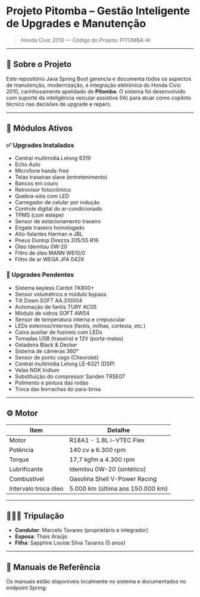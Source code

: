 # Projeto Pitomba – Gestão Inteligente de Upgrades e Manutenção
> Honda Civic 2010 — Código do Projeto: PITOMBA-AI

---

## 🚗 Sobre o Projeto

Este repositório Java Spring Boot gerencia e documenta todos os aspectos de manutenção, modernização, e integração eletrônica do Honda Civic 2010, carinhosamente apelidado de **Pitomba**. O sistema foi desenvolvido com suporte da inteligência veicular assistiva (IA) para atuar como copiloto técnico nas decisões de upgrade e reparo.

---

## 🧠 Módulos Ativos

### ✅ Upgrades Instalados
- Central multimídia Lelong 6319  
- Echo Auto  
- Microfone hands-free  
- Telas traseiras slave (entretenimento)  
- Bancos em couro  
- Retrovisor fotocrômico  
- Quebra-sóis com LED  
- Carregador de celular por indução  
- Controle digital do ar-condicionado  
- TPMS (com estepe)  
- Sensor de estacionamento traseiro  
- Engate traseiro homologado  
- Alto-falantes Harman e JBL  
- Pneus Dunlop Direzza 205/55 R16  
- Óleo Idemitsu 0W-20  
- Filtro de óleo MANN W610/0  
- Filtro de ar WEGA JFA 0429  

### 🔧 Upgrades Pendentes
- Sistema keyless Cardot TK800+  
- Sensor volumétrico e módulo bypass  
- Tilt Down SOFT AA.310004  
- Automação de faróis TURY AC05  
- Módulo de vidros SOFT AW54  
- Sensor de temperatura interna e crepuscular  
- LEDs externos/internos (faróis, milhas, cortesia, etc.)  
- Caixa auxiliar de fusíveis com LEDs  
- Tomadas USB (traseira) e 12V (porta-malas)  
- Geladeira Black & Decker  
- Sistema de câmeras 360°  
- Sensor de ponto cego (Chevrolet)  
- Central multimídia Lelong LE-6321 (DSP)  
- Velas NGK Iridium  
- Substituição do compressor Sanden TRSE07  
- Polimento e pintura das rodas  
- Troca das borrachas do para-brisa

---

## ⚙️ Motor

| Item             | Detalhe                      |
|------------------|------------------------------|
| Motor            | R18A1 - 1.8L i-VTEC Flex      |
| Potência         | 140 cv a 6.300 rpm           |
| Torque           | 17,7 kgfm a 4.300 rpm        |
| Lubrificante     | Idemitsu 0W-20 (sintético)   |
| Combustível      | Gasolina Shell V-Power Racing |
| Intervalo troca óleo | 5.000 km (última aos 150.000 km) |

---

## 👨‍👩‍👧 Tripulação

- **Condutor**: Marcelo Tavares (proprietário e integrador)
- **Esposa**: Thais Araújo
- **Filha**: Sapphire Louise Silva Tavares (5 anos)

---

## 📁 Manuais de Referência

Os manuais estão disponíveis localmente no sistema e documentados no endpoint Spring:

